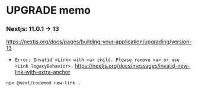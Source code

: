# UPGRADE memo


### Nextjs: 11.0.1 -> 13

https://nextjs.org/docs/pages/building-your-application/upgrading/version-13

- `Error: Invalid <Link> with <a> child. Please remove <a> or use <Link legacyBehavior>.`
  https://nextjs.org/docs/messages/invalid-new-link-with-extra-anchor

```
npx @next/codemod new-link .
```


